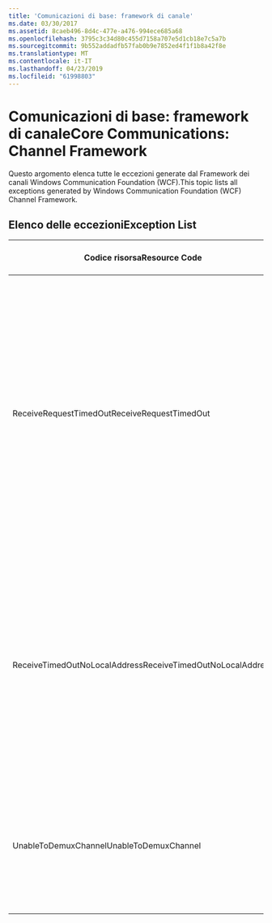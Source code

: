 ```yaml
---
title: 'Comunicazioni di base: framework di canale'
ms.date: 03/30/2017
ms.assetid: 8caeb496-8d4c-477e-a476-994ece685a68
ms.openlocfilehash: 3795c3c34d80c455d7158a707e5d1cb18e7c5a7b
ms.sourcegitcommit: 9b552addadfb57fab0b9e7852ed4f1f1b8a42f8e
ms.translationtype: MT
ms.contentlocale: it-IT
ms.lasthandoff: 04/23/2019
ms.locfileid: "61998803"
---
```

# <a name="core-communications-channel-framework"></a><span data-ttu-id="d1044-102">Comunicazioni di base: framework di canale</span><span class="sxs-lookup"><span data-stu-id="d1044-102">Core Communications: Channel Framework</span></span>
<span data-ttu-id="d1044-103">Questo argomento elenca tutte le eccezioni generate dal Framework dei canali Windows Communication Foundation (WCF).</span><span class="sxs-lookup"><span data-stu-id="d1044-103">This topic lists all exceptions generated by Windows Communication Foundation (WCF) Channel Framework.</span></span>  
  
## <a name="exception-list"></a><span data-ttu-id="d1044-104">Elenco delle eccezioni</span><span class="sxs-lookup"><span data-stu-id="d1044-104">Exception List</span></span>  
  
|<span data-ttu-id="d1044-105">Codice risorsa</span><span class="sxs-lookup"><span data-stu-id="d1044-105">Resource Code</span></span>|<span data-ttu-id="d1044-106">Stringa di risorsa</span><span class="sxs-lookup"><span data-stu-id="d1044-106">Resource String</span></span>|  
|-------------------|---------------------|  
|<span data-ttu-id="d1044-107">ReceiveRequestTimedOut</span><span class="sxs-lookup"><span data-stu-id="d1044-107">ReceiveRequestTimedOut</span></span>|<span data-ttu-id="d1044-108">La richiesta ricevuta all'indirizzo locale specificato è scaduta dopo il tempo indicato.</span><span class="sxs-lookup"><span data-stu-id="d1044-108">The received request on the specified local address has timed out after the specified time.</span></span> <span data-ttu-id="d1044-109">È possibile che la durata consentita per l'operazione fosse una porzione di un timeout più lungo.</span><span class="sxs-lookup"><span data-stu-id="d1044-109">The time allotted to this operation may have been a portion of a longer timeout.</span></span>|  
|<span data-ttu-id="d1044-110">ReceiveTimedOutNoLocalAddress</span><span class="sxs-lookup"><span data-stu-id="d1044-110">ReceiveTimedOutNoLocalAddress</span></span>|<span data-ttu-id="d1044-111">L'operazione di ricezione è scaduta dopo il tempo specificato.</span><span class="sxs-lookup"><span data-stu-id="d1044-111">The receive operation has timed out after the specified time.</span></span> <span data-ttu-id="d1044-112">È possibile che la durata consentita per l'operazione fosse una porzione di un timeout più lungo.</span><span class="sxs-lookup"><span data-stu-id="d1044-112">The time allotted to this operation may have been a portion of a longer timeout.</span></span>|  
|<span data-ttu-id="d1044-113">UnableToDemuxChannel</span><span class="sxs-lookup"><span data-stu-id="d1044-113">UnableToDemuxChannel</span></span>|<span data-ttu-id="d1044-114">Non è disponibile alcun canale per accettare il messaggio con l'azione specificata.</span><span class="sxs-lookup"><span data-stu-id="d1044-114">No channel is available to accept the message with the specified action.</span></span>|
